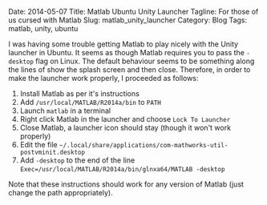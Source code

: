 Date: 2014-05-07
Title: Matlab Ubuntu Unity Launcher
Tagline: For those of us cursed with Matlab
Slug: matlab_unity_launcher
Category: Blog
Tags: matlab, unity, ubuntu

I was having some trouble getting Matlab to play nicely with the Unity launcher
in Ubuntu. It seems as though Matlab requires you to pass the ``-desktop`` flag
on Linux. The default behaviour seems to be something along the lines of show
the splash screen and then close. Therefore, in order to make the launcher work 
properly, I proceeded as follows:

  1. Install Matlab as per it's instructions
  2. Add ``/usr/local/MATLAB/R2014a/bin`` to ``PATH``
  3. Launch ``matlab`` in a terminal
  4. Right click Matlab in the launcher and choose ``Lock To Launcher``
  5. Close Matlab, a launcher icon should stay (though it won't work properly)
  6. Edit the file ``~/.local/share/applications/com-mathworks-util-postvminit.desktop``
  7. Add ``-desktop`` to the end of the line ``Exec=/usr/local/MATLAB/R2014a/bin/glnxa64/MATLAB -desktop``

Note that these instructions should work for any version of Matlab (just change
the path appropriately).
